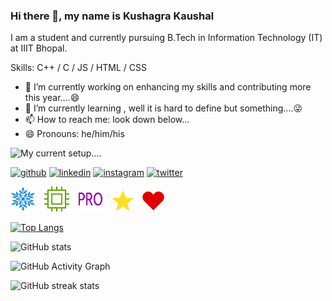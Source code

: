 ### Hi there 👋, my name is Kushagra Kaushal
I am a student and currently pursuing B.Tech in Information Technology (IT) at IIIT Bhopal. 

Skills: C++ / C / JS / HTML / CSS

- 🔭 I’m currently working on enhancing my skills and contributing more this year....😄 
- 🌱 I’m currently learning , well it is hard to define but something....😜 
- 📫 How to reach me: look down below... 
- 😄 Pronouns: he/him/his 

![My current setup....](https://i.imgur.com/DoDtBRg.png)


[<img src='https://www.iconsdb.com/icons/preview/gray/github-11-xxl.png' alt='github' height='40'>](https://github.com/kshgrk)  [<img src='https://cdn.jsdelivr.net/npm/simple-icons@3.0.1/icons/linkedin.svg' alt='linkedin' height='40'>](https://www.linkedin.com/in/kushagra-kaushal/)  [<img src='https://cdn.jsdelivr.net/npm/simple-icons@3.0.1/icons/instagram.svg' alt='instagram' height='40'>](https://www.instagram.com/kaushal._.kushagra911/)  [<img src='https://cdn.jsdelivr.net/npm/simple-icons@3.0.1/icons/twitter.svg' alt='twitter' height='40'>](https://twitter.com/k_UGH_shagra)  

<a href='https://archiveprogram.github.com/'><img src='https://raw.githubusercontent.com/acervenky/animated-github-badges/master/assets/acbadge.gif' width='40' height='40'></a> <a href='https://docs.github.com/en/developers'><img src='https://raw.githubusercontent.com/acervenky/animated-github-badges/master/assets/devbadge.gif' width='40' height='40'></a> <a href='https://github.com/pricing'><img src='https://raw.githubusercontent.com/acervenky/animated-github-badges/master/assets/pro.gif' width='40' height='40'></a> <a href='https://stars.github.com/'><img src='https://raw.githubusercontent.com/acervenky/animated-github-badges/master/assets/starbadge.gif' width='35' height='35'></a> <a href='https://docs.github.com/en/github/supporting-the-open-source-community-with-github-sponsors'><img src='https://raw.githubusercontent.com/acervenky/animated-github-badges/master/assets/sponsorbadge.gif' width='35' height='35'></a> 

[![Top Langs](https://github-readme-stats.vercel.app/api/top-langs/?username=kshgrk)](https://github.com/anuraghazra/github-readme-stats)

![GitHub stats](https://github-readme-stats.vercel.app/api?username=kshgrk&show_icons=true)  

![GitHub Activity Graph](https://activity-graph.herokuapp.com/graph?username=kshgrk)  

![GitHub streak stats](https://github-readme-streak-stats.herokuapp.com/?user=kshgrk)  


